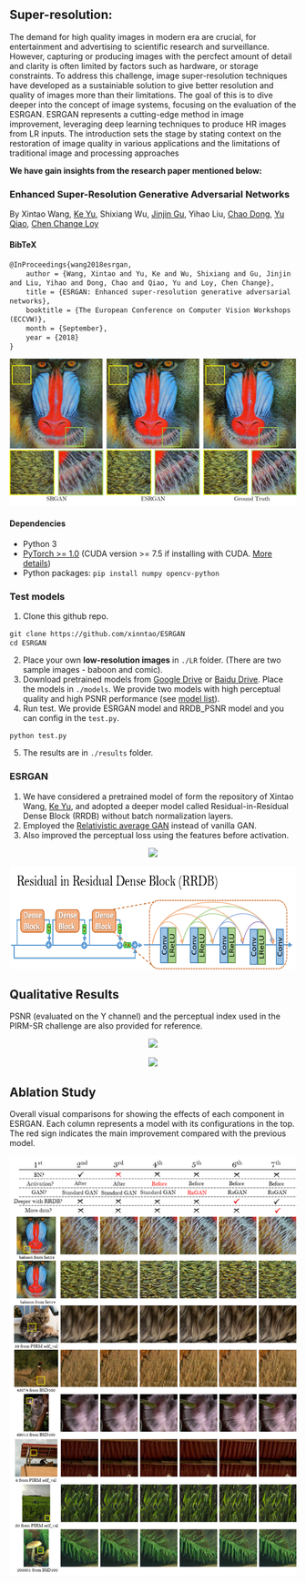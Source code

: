 ## Super-resolution:
The demand for high quality images in modern era are crucial, for entertainment and advertising to scientific research and surveillance. However, capturing or producing images with the percfect amount of detail and clarity is often limited by factors such as hardware, or storage constraints. To address this challenge, image super-resolution techniques have developed  as a sustainiable solution to give better resolution and quality of images more than their limitations. The goal of this is to dive  deeper into the concept of image systems, focusing on the evaluation of the ESRGAN. ESRGAN represents a cutting-edge method in image improvement, leveraging deep learning techniques to produce HR images from LR inputs. The introduction sets the stage by stating context on the restoration of image quality in various applications and the limitations of traditional image and processing approaches 

 
**We have gain insights from the research paper mentioned below:**


### Enhanced Super-Resolution Generative Adversarial Networks
By Xintao Wang, [Ke Yu](https://yuke93.github.io/), Shixiang Wu, [Jinjin Gu](http://www.jasongt.com/), Yihao Liu, [Chao Dong](https://scholar.google.com.hk/citations?user=OSDCB0UAAAAJ&hl=en), [Yu Qiao](http://mmlab.siat.ac.cn/yuqiao/), [Chen Change Loy](http://personal.ie.cuhk.edu.hk/~ccloy/)

#### BibTeX

    @InProceedings{wang2018esrgan,
        author = {Wang, Xintao and Yu, Ke and Wu, Shixiang and Gu, Jinjin and Liu, Yihao and Dong, Chao and Qiao, Yu and Loy, Chen Change},
        title = {ESRGAN: Enhanced super-resolution generative adversarial networks},
        booktitle = {The European Conference on Computer Vision Workshops (ECCVW)},
        month = {September},
        year = {2018}
    }

<p align="center">
  <img src="figures/baboon.jpg">
</p>

#### Dependencies
- Python 3
- [PyTorch >= 1.0](https://pytorch.org/) (CUDA version >= 7.5 if installing with CUDA. [More details](https://pytorch.org/get-started/previous-versions/))
- Python packages:  `pip install numpy opencv-python`

### Test models
1. Clone this github repo.
```
git clone https://github.com/xinntao/ESRGAN
cd ESRGAN
```
2. Place your own **low-resolution images** in `./LR` folder. (There are two sample images - baboon and comic).
3. Download pretrained models from [Google Drive](https://drive.google.com/drive/u/0/folders/17VYV_SoZZesU6mbxz2dMAIccSSlqLecY) or [Baidu Drive](https://pan.baidu.com/s/1-Lh6ma-wXzfH8NqeBtPaFQ). Place the models in `./models`. We provide two models with high perceptual quality and high PSNR performance (see [model list](https://github.com/xinntao/ESRGAN/tree/master/models)).
4. Run test. We provide ESRGAN model and RRDB_PSNR model and you can config in the `test.py`.
```
python test.py
```
5. The results are in `./results` folder.

### ESRGAN

1. We have considered a pretrained model of form the repository of Xintao Wang, [Ke Yu](https://yuke93.github.io/), and adopted a deeper model called Residual-in-Residual Dense Block (RRDB) without batch normalization layers.
2. Employed the [Relativistic average GAN](https://ajolicoeur.wordpress.com/relativisticgan/) instead of vanilla GAN.
3. Also improved the perceptual loss using the features before activation.

<p align="center">
  <img height="120" src="Images/Block model.png">
</p>
<p align="center">
  <img height="180" src="figures/RRDB.png">
</p>


## Qualitative Results
PSNR (evaluated on the Y channel) and the perceptual index used in the PIRM-SR challenge are also provided for reference.

<p align="center">
  <img src="Images/R1.png">
</p>
<p align="center">
  <img src="Images/R2.png">
</p>


## Ablation Study
Overall visual comparisons for showing the effects of each component in
ESRGAN. Each column represents a model with its configurations in the top.
The red sign indicates the main improvement compared with the previous model.
<p align="center">
  <img src="figures/abalation_study.png">
</p>
